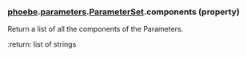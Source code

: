 ### [phoebe](phoebe.md).[parameters](phoebe.parameters.md).[ParameterSet](phoebe.parameters.ParameterSet.md).components (property)




Return a list of all the components of the Parameters.

:return: list of strings

